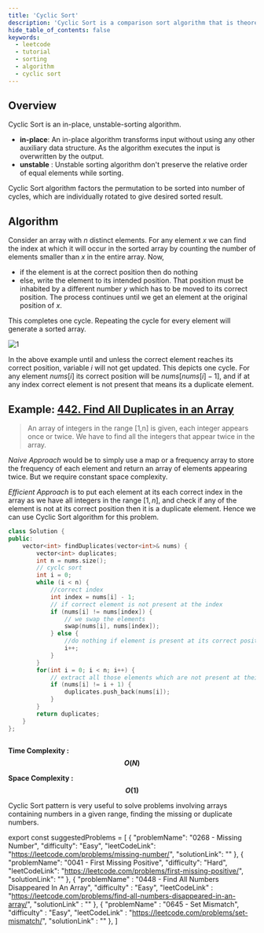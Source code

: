 ```yaml
---
title: 'Cyclic Sort'
description: 'Cyclic Sort is a comparison sort algorithm that is theoretically optimal in terms of the total number of writes to the original array.'
hide_table_of_contents: false
keywords:
  - leetcode
  - tutorial
  - sorting
  - algorithm
  - cyclic sort
---
```


<TutorialAuthors names="@prishit55"/>
<Contributors names="@wingkwong" />

## Overview

Cyclic Sort is an in-place, unstable-sorting algorithm.

* **in-place**: An in-place algorithm transforms input without using any other auxiliary data structure. As the algorithm executes the input is overwritten by the output.
* **unstable** : Unstable sorting algorithm don't preserve the relative order of equal elements while sorting.

Cyclic Sort algorithm factors the permutation to be sorted into number of cycles, which are individually rotated to give desired sorted result.

## Algorithm

Consider an array with $n$ distinct elements. For any element $x$ we can find the index at which it will occur in the sorted array by counting the number of elements smaller than $x$ in the entire array. Now,

* if the element is at the correct position then do nothing 
* else, write the element to its intended position. That position must be inhabited by a different number $y$ which has to be moved to its correct position. The process continues until we get an element at the original position of $x$.

This completes one cycle. Repeating the cycle for every element will generate a sorted array.

![1](https://user-images.githubusercontent.com/77775000/193418041-3fe52e97-17e9-4f32-89f8-975b6a7c788c.jpg)

In the above example until and unless the correct element reaches its correct position, variable $i$ will not get updated. This depicts one cycle. For any element $nums[i]$ its correct position will be $nums[nums[i]-1]$, and if at any index correct element is not present that means its a duplicate element.

## Example: [442. Find All Duplicates in an Array](https://leetcode.com/problems/find-all-duplicates-in-an-array/)

> An array of integers in the range [1,n] is given, each integer appears once or twice. We have to find all the integers that appear twice in the array.

*Naive Approach* would be to simply use a map or a frequency array to store the frequency of each element and return an array of elements appearing twice. But we require constant space complexity.

*Efficient Approach* is to put each element at its each correct index in the array as we have all integers in the range $[1,n]$, and check if any of the element is not at its correct position then it is a duplicate element. Hence we can use Cyclic Sort algorithm for this problem.

<Tabs>
<TabItem value="cpp" label="C++">
<SolutionAuthor name="@prishit55"/>

```cpp
class Solution {
public:
    vector<int> findDuplicates(vector<int>& nums) {
        vector<int> duplicates;
        int n = nums.size();
        // cyclc sort
        int i = 0;
        while (i < n) {
            //correct index
            int index = nums[i] - 1;
            // if correct element is not present at the index        
            if (nums[i] != nums[index]) {
                // we swap the elements    
                swap(nums[i], nums[index]); 
            } else {
                //do nothing if element is present at its correct position    
                i++;     
            }
        }
        for(int i = 0; i < n; i++) {
            // extract all those elements which are not present at their correct position
            if (nums[i] != i + 1) {               
                duplicates.push_back(nums[i]); 
            }
        }
        return duplicates;
    }
};
  
```

</TabItem>
</Tabs>

**Time Complexity : $$O(N)$$**

**Space Complexity : $$O(1)$$**

Cyclic Sort pattern is very useful to solve problems involving arrays containing numbers in a given range, finding the missing or duplicate numbers.

export const suggestedProblems = [
    {
        "problemName": "0268 - Missing Number",
        "difficulty": "Easy",
        "leetCodeLink": "https://leetcode.com/problems/missing-number/",
        "solutionLink": ""
    },
    {
        "problemName": "0041 - First Missing Positive",
        "difficulty": "Hard",
        "leetCodeLink": "https://leetcode.com/problems/first-missing-positive/",
        "solutionLink": ""
    },
    {
        "problemName" : "0448 - Find All Numbers Disappeared In An Array",
        "difficulty" : "Easy",
        "leetCodeLink" : "https://leetcode.com/problems/find-all-numbers-disappeared-in-an-array/",
        "solutionLink" : ""
    },
    {
        "problemName" : "0645 - Set Mismatch",
        "difficulty" : "Easy",
        "leetCodeLink" : "https://leetcode.com/problems/set-mismatch/",
        "solutionLink" : ""
    },
]

<Table title="Suggested Problems" data={suggestedProblems} />
